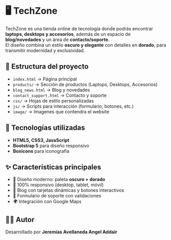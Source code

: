 # 🖥️ TechZone  

TechZone es una tienda online de tecnología donde podrás encontrar **laptops, desktops y accesorios**, además de un espacio de **blog/novedades** y un área de **contacto/soporte**.  
El diseño combina un estilo **oscuro y elegante** con detalles en **dorado**, para transmitir modernidad y exclusividad.  

## 📂 Estructura del proyecto  
- `index.html` → Página principal  
- `products/` → Sección de productos (Laptops, Desktops, Accesorios)  
- `blog_news.html` → Blog y novedades  
- `contact_support.html` → Contacto y soporte  
- `css/` → Hojas de estilo personalizadas  
- `js/` → Scripts para interacción (formulario, botones, etc.)  
- `image/` → Imagenes que contendra el website

## 🚀 Tecnologías utilizadas  
- **HTML5, CSS3, JavaScript**  
- **Bootstrap 5** para diseño responsivo  
- **Boxicons** para iconografía  

## ✨ Características principales  
- 🎨 Diseño moderno: paleta **oscuro + dorado**  
- 📱 100% responsivo (desktop, tablet, móvil)  
- 📰 Blog con tarjetas dinámicas y botones interactivos  
- 📩 Formulario de soporte con validaciones  
- 🌍 Integración con Google Maps  

## 👨‍💻 Autor  
Desarrollado por **Jeremias Avellaneda Angel Addair**